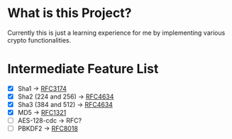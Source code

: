 # What is this Project?
Currently this is just a learning experience for me by implementing various crypto functionalities.

# Intermediate Feature List
- [x] Sha1 -> [RFC3174](https://tools.ietf.org/html/rfc3174)
- [x] Sha2 (224 and 256) -> [RFC4634](https://tools.ietf.org/html/rfc4634)
- [x] Sha3 (384 and 512) -> [RFC4634](https://tools.ietf.org/html/rfc4634)
- [x] MD5 -> [RFC1321](https://tools.ietf.org/html/rfc1321)
- [ ] AES-128-cdc -> RFC?
- [ ] PBKDF2 -> [RFC8018](https://tools.ietf.org/html/rfc8018)